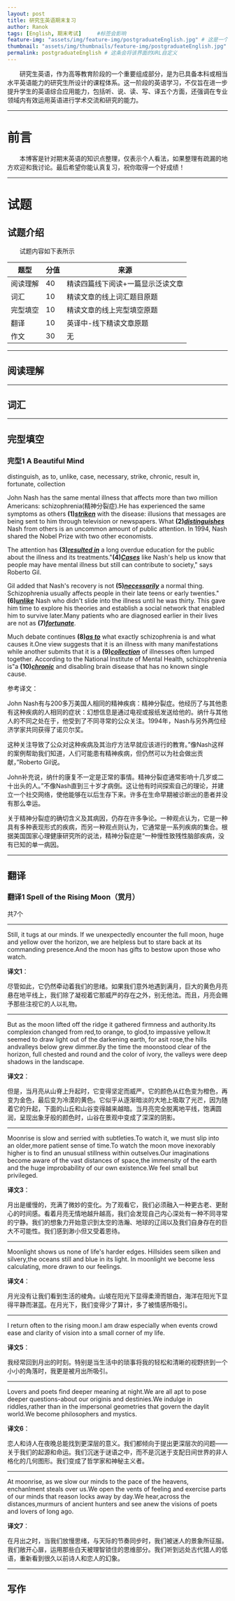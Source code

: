 ```yaml
---
layout: post
title: 研究生英语期末复习
author: Ranok
tags: [English, 期末考试]     #标签会影响
feature-img: "assets/img/feature-img/postgraduateEnglish.jpg" # 这是一个会出现在博客文章内部的图片
thumbnail: "assets/img/thumbnails/feature-img/postgraduateEnglish.jpg" # 这是一个会出现在博客外部的图片
permalink: postgraduateEnglish # 这条会将该界面的URL自定义
---
```


&emsp;&emsp;研究生英语，作为高等教育阶段的一个重要组成部分，是为已具备本科或相当水平英语能力的研究生所设计的课程体系。这一阶段的英语学习，不仅旨在进一步提升学生的英语综合应用能力，包括听、说、读、写、译五个方面，还强调在专业领域内有效运用英语进行学术交流和研究的能力。

---
# 前言
&emsp;&emsp;本博客是针对期末英语的知识点整理，仅表示个人看法，如果整理有疏漏的地方欢迎和我讨论。最后希望你能认真复习，祝你取得一个好成绩！

---
# 试题
## 试题介绍

&emsp;&emsp;试题内容如下表所示

| 题型 | 分值 | 来源 |
| -   | -   | -   |
| 阅读理解   | 40   |  精读四篇线下阅读+一篇显示泛读文章  |
| 词汇   | 10   | 精读文章的线上词汇题目原题   |
|  完型填空  | 10  | 精读文章的线上完型填空原题  |
| 翻译   | 10  | 英译中-线下精读文章原题  |
| 作文  | 30  | 无  |

---
## 阅读理解

---
## 词汇

---
## 完型填空

### 完型1 A Beautiful Mind

distinguish, as to, unlike, case, necessary, strike, chronic, result in, fortunate, collection

John Nash has the same mental illness that affects more than two million Americans: schizophrenia(精神分裂症).He has experienced the same symptoms as others **(1)*<u>striken</u>*** with the disease: illusions that messages are being sent to him through television or newspapers. What **(2)*<u>distinguishes</u>*** Nash from others is an uncommon amount of public attention. In 1994, Nash shared the Nobel Prize with two other economists.

The attention has **(3)*<u>resulted in</u>*** a long overdue education for the public about the illness and its treatments."**(4)*<u>Cases</u>*** like Nash's help us know that people may have mental illness but still can contribute to society," says Roberto Gil.

Gil added that Nash's recovery is not **(5)*<u>necessarily</u>*** a normal thing. Schizophrenia usually affects people in their late teens or early twenties." **(6)*<u>unlike</u>*** Nash who didn't slide into the illness until he was thirty. This gave him time to explore his theories and establish a social network that enabled him to survive later.Many patients who are diagnosed earlier in their lives are not as **(7)*<u>fortunate</u>***.

Much debate continues **(8)*<u>as to</u>*** what exactly schizophrenia is and what causes it.One view suggests that it is an illness with many manifestations while another submits that it is a **(9)*<u>collection</u>*** of illnesses often lumped together. According to the National Institute of Mental Health, schizophrenia is"a **(10)*<u>chronic</u>*** and disabling brain disease that has no known single cause.

参考译文：

John Nash有与200多万美国人相同的精神疾病：精神分裂症。他经历了与其他患有这种疾病的人相同的症状：幻想信息是通过电视或报纸发送给他的。纳什与其他人的不同之处在于，他受到了不同寻常的公众关注。1994年，Nash与另外两位经济学家共同获得了诺贝尔奖。

这种关注导致了公众对这种疾病及其治疗方法早就应该进行的教育。”像Nash这样的案例帮助我们知道，人们可能患有精神疾病，但仍然可以为社会做出贡献，”Roberto Gil说。

John补充说，纳什的康复不一定是正常的事情。精神分裂症通常影响十几岁或二十出头的人。”不像Nash直到三十岁才病倒。这让他有时间探索自己的理论，并建立一个社交网络，使他能够在以后生存下来。许多在生命早期被诊断出的患者并没有那么幸运。

关于精神分裂症的确切含义及其病因，仍存在许多争论。一种观点认为，它是一种具有多种表现形式的疾病，而另一种观点则认为，它通常是一系列疾病的集合。根据美国国家心理健康研究所的说法，精神分裂症是“一种慢性致残性脑部疾病，没有已知的单一病因。

---

## 翻译

### 翻译1 Spell of the Rising Moon（赏月）
共7个

---

Still,  it tugs at our minds. If we unexpectedly encounter the full moon, huge and yellow over the horizon, we are helpless but to stare back at its commanding presence.And the moon has gifts to bestow upon those who watch.

**译文1**：

尽管如此，它仍然牵动着我们的思绪。如果我们意外地遇到满月，巨大的黄色月亮悬在地平线上，我们除了凝视着它那威严的存在之外，别无他法。而且，月亮会赐予那些注视它的人以礼物。

---

But as the moon lifted off the ridge it gathered firmness and authority.Its complexion changed from red,to orange, to glod,to impassive yellow.It seemed to draw light out of the darkening earth, for asit rose,the hills andvalleys below grew dimmer.By the time the moonstood clear of the horizon, full chested and round and the color of ivory, the valleys were deep shadows in the landscape.

**译文2**：

但是，当月亮从山脊上升起时，它变得坚定而威严。它的颜色从红色变为橙色，再变为金色，最后变为冷漠的黄色。它似乎从逐渐暗淡的大地上吸取了光芒，因为随着它的升起，下面的山丘和山谷变得越来越暗。当月亮完全脱离地平线，饱满圆润，呈现出象牙般的颜色时，山谷在景观中变成了深深的阴影。

---

Moonrise is slow and serried with subtleties.To watch it, we must slip into an older,more patient sense of time.To watch the moon move inexorably higher is to find an unusual stillness within outselves.Our imaginations become aware of the vast distances of space,the immensity of the earth and the huge improbability of our own existence.We feel small but privileged.

**译文3**：

月出是缓慢的，充满了微妙的变化。为了观看它，我们必须融入一种更古老、更耐心的时间感。看着月亮无情地越升越高，我们会发现自己内心深处有一种不同寻常的宁静。我们的想象力开始意识到太空的浩瀚、地球的辽阔以及我们自身存在的巨大不可能性。我们感到渺小但又受着恩待。

---

Moonlight shows us none of life's harder edges. Hillsides seem silken and silvery,the oceans still and blue in its light. In moonlight we become less calculating, more drawn to our feelings.

**译文4**：

月光没有让我们看到生活的棱角。山坡在阳光下显得柔滑而银白，海洋在阳光下显得平静而湛蓝。在月光下，我们变得少了算计，多了被情感所吸引。

---

I return often to the rising moon.I am draw especially when events crowd ease and clarity of vision into a small corner of my life.

**译文5**：

我经常回到月出的时刻。特别是当生活中的琐事将我的轻松和清晰的视野挤到一个小小的角落时，我更是被月出所吸引。

---

Lovers and poets find deeper meaning at night.We are all apt to pose deeper questions-about our originis and destinies.We indulge in riddles,rather than in the impersonal geometries that govern the daylit world.We become philosophers and mystics.

**译文6**：

恋人和诗人在夜晚总能找到更深层的意义。我们都倾向于提出更深层次的问题——关于我们的起源和命运。我们沉迷于谜语之中，而不是沉迷于支配日间世界的非人格化的几何图形。我们变成了哲学家和神秘主义者。

---

At moonrise, as we slow our minds to the pace of the heavens, enchanlment steals over us.We open the vents of feeling and exercise parts of our minds that reason locks away by day.We hear,across the distances,murmurs of ancient hunters and see anew the visions of poets and lovers of long ago.

**译文7**：

在月出之时，当我们放慢思绪，与天际的节奏同步时，我们被迷人的景象所征服。我们敞开心扉，运用那些白天被理智锁住的思维部分。我们听到远处古代猎人的低语，重新看到很久以前诗人和恋人的幻象。


---
## 写作